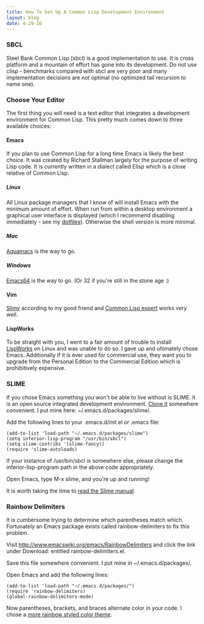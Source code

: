 ```yaml
---
title: How To Set Up A Common Lisp Development Environment
layout: blog
date: 4-29-16
---
```

### SBCL

Steel Bank Common Lisp (sbcl) is a good implementation to use. It is cross platform and a mountain of effort has gone into its development. Do not use clisp - benchmarks compared with sbcl are very poor and many implementation decisions are not optimal (no optimized tail recursion to name one).

### Choose Your Editor

The first thing you will need is a text editor that integrates a development environment for Common Lisp. This pretty much comes down to three available choices:

#### Emacs

If you plan to use Common Lisp for a long time Emacs is likely the best choice. It was created by Richard Stallman largely for the purpose of writing Lisp code. It is currently written in a dialect called Elisp which is a close relative of Common Lisp.

##### Linux

All Linux package managers that I know of will install Emacs with the minimum amount of effort. When run from within a desktop environment a graphical user interface is displayed (which I recommend disabling immediately - see my [dotfiles](https://github.com/spyrosoft/.files/tree/master/.emacs.d)). Otherwise the shell version is more minimal.

##### Mac

[Aquamacs](http://aquamacs.org/) is the way to go.

##### Windows

[Emacs64](http://emacsbinw64.sourceforge.net/) is the way to go. (Or 32 if you're still in the stone age :)

#### Vim

[Slimv](https://github.com/kovisoft/slimv) according to my good friend and [Common Lisp expert](http://github-awards.com/users/search?login=orthecreedence) works very well.

#### LispWorks

To be straight with you, I went to a fair amount of trouble to install [LispWorks](http://www.lispworks.com/downloads/) on Linux and was unable to do so. I gave up and ultimately chose Emacs. Additionally if it is ever used for commercial use, they want you to upgrade from the Personal Edition to the Commercial Edition which is prohibitively expensive.

### SLIME

If you chose Emacs something you won't be able to live without is SLIME. It is an open source integrated development environment. [Clone it](https://github.com/slime/slime) somewhere convenient. I put mine here: ~/.emacs.d/packages/slime/.

Add the following lines to your .emacs.d/init.el or .emacs file:

    (add-to-list 'load-path "~/.emacs.d/packages/slime")
    (setq inferior-lisp-program "/usr/bin/sbcl")
    (setq slime-contribs '(slime-fancy))
    (require 'slime-autoloads)

If your instance of /usr/bin/sbcl is somewhere else, please change the inferior-lisp-program path in the above code appropriately.

Open Emacs, type M-x slime, and you're up and running!

It is worth taking the time to [read the Slime manual](https://common-lisp.net/project/slime/doc/html/).

### Rainbow Delimiters

It is cumbersome trying to determine which parentheses match which. Fortunately an Emacs package exists called rainbow-delimiters to fix this problem.

Visit http://www.emacswiki.org/emacs/RainbowDelimiters and click the link under Download: entitled rainbow-delimiters.el.

Save this file somewhere convenient. I put mine in ~/.emacs.d/packages/.

Open Emacs and add the following lines:

    (add-to-list 'load-path "~/.emacs.d/packages/")
    (require 'rainbow-delimiters)
    (global-rainbow-delimiters-mode)

Now parentheses, brackets, and braces alternate color in your code. I chose a [more rainbow styled color theme](https://github.com/spyrosoft/.files/blob/master/.emacs.d/individual-packages/lisp.el).